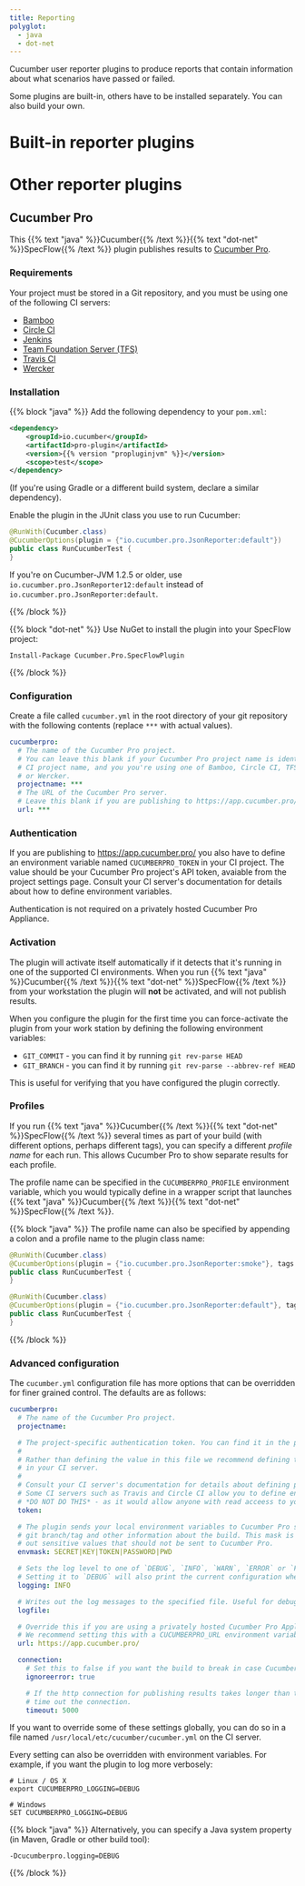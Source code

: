 ```yaml
---
title: Reporting
polyglot:
  - java
  - dot-net
---
```


Cucumber user reporter plugins to produce reports that contain information about
what scenarios have passed or failed.

Some plugins are built-in, others have to be installed separately. You can also
build your own.

# Built-in reporter plugins

# Other reporter plugins

## Cucumber Pro

This {{% text "java" %}}Cucumber{{% /text %}}{{% text "dot-net" %}}SpecFlow{{% /text %}} plugin publishes 
results to [Cucumber Pro](https://cucumber.io/pro).

### Requirements

Your project must be stored in a Git repository, and you must be using one of the 
following CI servers:

* [Bamboo](https://www.atlassian.com/software/bamboo)
* [Circle CI](https://circleci.com/)
* [Jenkins](https://jenkins.io/)
* [Team Foundation Server (TFS)](https://www.visualstudio.com/tfs/)
* [Travis CI](https://travis-ci.org/)
* [Wercker](http://www.wercker.com/)

### Installation

{{% block "java" %}}
Add the following dependency to your `pom.xml`:

```xml
<dependency>
    <groupId>io.cucumber</groupId>
    <artifactId>pro-plugin</artifactId>
    <version>{{% version "propluginjvm" %}}</version>
    <scope>test</scope>
</dependency>
```

(If you're using Gradle or a different build system, declare a similar dependency).

Enable the plugin in the JUnit class you use to run Cucumber:

```java
@RunWith(Cucumber.class)
@CucumberOptions(plugin = {"io.cucumber.pro.JsonReporter:default"})
public class RunCucumberTest {
}
```

If you're on Cucumber-JVM 1.2.5 or older, use `io.cucumber.pro.JsonReporter12:default`
instead of `io.cucumber.pro.JsonReporter:default`.

{{% /block %}}

{{% block "dot-net" %}}
Use NuGet to install the plugin into your SpecFlow project:

```shell
Install-Package Cucumber.Pro.SpecFlowPlugin
```
{{% /block %}}

### Configuration

Create a file called `cucumber.yml` in the root directory of your git repository with
the following contents (replace `***` with actual values).

```yaml
cucumberpro:
  # The name of the Cucumber Pro project.
  # You can leave this blank if your Cucumber Pro project name is identical to 
  # CI project name, and you you're using one of Bamboo, Circle CI, TFS, Travis
  # or Wercker.
  projectname: ***
  # The URL of the Cucumber Pro server.
  # Leave this blank if you are publishing to https://app.cucumber.pro/
  url: ***
```

### Authentication

If you are publishing to https://app.cucumber.pro/ you also have to define
an environment variable named `CUCUMBERPRO_TOKEN` in your CI project. The value
should be your Cucumber Pro project's API token, avaiable from the project
settings page. Consult your CI server's documentation for details about how
to define environment variables.

Authentication is not required on a privately hosted Cucumber Pro Appliance.

### Activation

The plugin will activate itself automatically if it detects that it's running 
in one of the supported CI environments. When you run {{% text "java" %}}Cucumber{{% /text %}}{{% text "dot-net" %}}SpecFlow{{% /text %}} from your workstation the plugin will **not**
be activated, and will not publish results.

When you configure the plugin for the first time you can force-activate the plugin 
from your work station by defining the following environment variables:

* `GIT_COMMIT` - you can find it by running `git rev-parse HEAD`
* `GIT_BRANCH` - you can find it by running `git rev-parse --abbrev-ref HEAD`

This is useful for verifying that you have configured the plugin correctly.

### Profiles

If you run {{% text "java" %}}Cucumber{{% /text %}}{{% text "dot-net" %}}SpecFlow{{% /text %}}
several times as part of your build (with different options, 
perhaps different tags), you can specify a different *profile name* for each run. 
This allows Cucumber Pro to show separate results for each profile.

The profile name can be specified in the `CUCUMBERPRO_PROFILE` environment variable,
which you would typically define in a wrapper script that launches 
{{% text "java" %}}Cucumber{{% /text %}}{{% text "dot-net" %}}SpecFlow{{% /text %}}.

{{% block "java" %}}
The profile name can also be specified by appending a colon and a profile name to the 
plugin class name:

```java
@RunWith(Cucumber.class)
@CucumberOptions(plugin = {"io.cucumber.pro.JsonReporter:smoke"}, tags = "@ui and @smoke")
public class RunCucumberTest {
}
```

```java
@RunWith(Cucumber.class)
@CucumberOptions(plugin = {"io.cucumber.pro.JsonReporter:default"}, tags = "not @ui and not @smoke")
public class RunCucumberTest {
}
```
{{% /block %}}

### Advanced configuration

The `cucumber.yml` configuration file has more options that can be overridden for
finer grained control. The defaults are as follows:

```yaml
cucumberpro:
  # The name of the Cucumber Pro project.
  projectname:

  # The project-specific authentication token. You can find it in the project settings (press `?` to display it).
  #
  # Rather than defining the value in this file we recommend defining the `CUCUMBERPRO_TOKEN` environment variable
  # in your CI server.
  #
  # Consult your CI server's documentation for details about defining per-project environment variables.
  # Some CI servers such as Travis and Circle CI allow you to define environment variables in a file checked into git.
  # *DO NOT DO THIS* - as it would allow anyone with read acceess to your repository to publish results.
  token:

  # The plugin sends your local environment variables to Cucumber Pro so it can detect the CI build number, 
  # git branch/tag and other information about the build. This mask is a regular expression for filtering
  # out sensitive values that should not be sent to Cucumber Pro.
  envmask: SECRET|KEY|TOKEN|PASSWORD|PWD

  # Sets the log level to one of `DEBUG`, `INFO`, `WARN`, `ERROR` or `FATAL`. Defaults to `WARN`.
  # Setting it to `DEBUG` will also print the current configuration when the plugin runs.
  logging: INFO

  # Writes out the log messages to the specified file. Useful for debugging.
  logfile:

  # Override this if you are using a privately hosted Cucumber Pro Appliance.
  # We recommend setting this with a CUCUMBERPRO_URL environment variable defined globally on your build server.
  url: https://app.cucumber.pro/

  connection:
    # Set this to false if you want the build to break in case Cucumber Pro is unavailable.
    ignoreerror: true

    # If the http connection for publishing results takes longer than this (milliseconds), 
    # time out the connection.
    timeout: 5000
```

If you want to override some of these settings globally, you can do so in a file named
`/usr/local/etc/cucumber/cucumber.yml` on the CI server.

Every setting can also be overridden with environment variables. For example, if you want
the plugin to log more verbosely:

```
# Linux / OS X
export CUCUMBERPRO_LOGGING=DEBUG

# Windows
SET CUCUMBERPRO_LOGGING=DEBUG
```

{{% block "java" %}}
Alternatively, you can specify a Java system property (in Maven, Gradle or other build tool):

```
-Dcucumberpro.logging=DEBUG
```
{{% /block %}}
